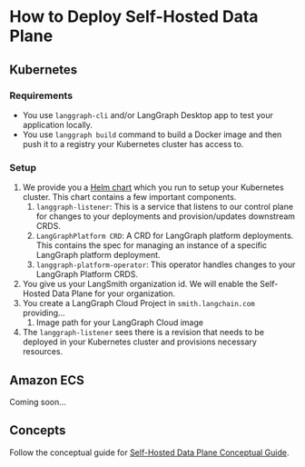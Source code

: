 # How to Deploy Self-Hosted Data Plane

## Kubernetes

### Requirements

- You use `langgraph-cli` and/or LangGraph Desktop app to test your application locally.
- You use `langgraph build` command to build a Docker image and then push it to a registry your Kubernetes cluster has access to.

### Setup

1. We provide you a [Helm chart]() which you run to setup your Kubernetes cluster. This chart contains a few important components.
    1. `langgraph-listener`: This is a service that listens to our control plane for changes to your deployments and provision/updates downstream CRDS.
    1. `LangGraphPlatform CRD`: A CRD for LangGraph platform deployments. This contains the spec for managing an instance of a specific LangGraph platform deployment.
    1. `langgraph-platform-operator`: This operator handles changes to your LangGraph Platform CRDS.
1. You give us your LangSmith organization id. We will enable the Self-Hosted Data Plane for your organization.
1. You create a LangGraph Cloud Project in `smith.langchain.com` providing...
    1. Image path for your LangGraph Cloud image
1. The `langgraph-listener` sees there is a revision that needs to be deployed in your Kubernetes cluster and provisions necessary resources.

## Amazon ECS

Coming soon...

## Concepts

Follow the conceptual guide for [Self-Hosted Data Plane Conceptual Guide](../../concepts/langgraph_self_hosted_data_plane.md).
